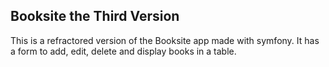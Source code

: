 ## Booksite the Third Version

This is a refractored version of the Booksite app made with symfony. It has a form to add, edit, delete and display books in a table.
